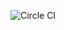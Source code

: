 ![Circle CI](https://circleci.com/gh/kamedon/lifehack-android.svg?style=shield&circle-token=50cf90ffdc2d5763c7f9ba2ea88f6e28a0ec9098)
